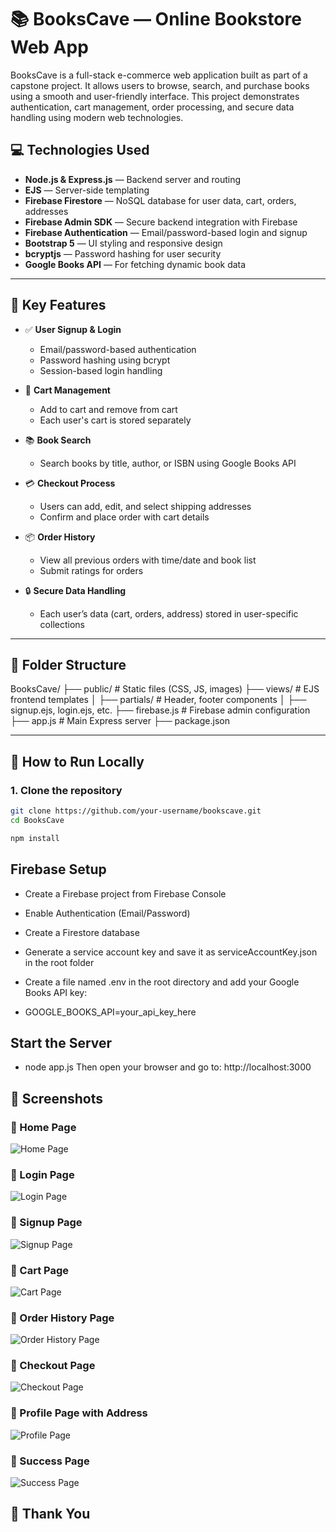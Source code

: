 # 📚 BooksCave — Online Bookstore Web App

BooksCave is a full-stack e-commerce web application built as part of a capstone project. It allows users to browse, search, and purchase books using a smooth and user-friendly interface. This project demonstrates authentication, cart management, order processing, and secure data handling using modern web technologies.


## 💻 Technologies Used

- **Node.js & Express.js** — Backend server and routing
- **EJS** — Server-side templating
- **Firebase Firestore** — NoSQL database for user data, cart, orders, addresses
- **Firebase Admin SDK** — Secure backend integration with Firebase
- **Firebase Authentication** — Email/password-based login and signup
- **Bootstrap 5** — UI styling and responsive design
- **bcryptjs** — Password hashing for user security
- **Google Books API** — For fetching dynamic book data

---

## 🔐 Key Features

- ✅ **User Signup & Login**
  - Email/password-based authentication
  - Password hashing using bcrypt
  - Session-based login handling

- 🛒 **Cart Management**
  - Add to cart and remove from cart
  - Each user's cart is stored separately

- 📚 **Book Search**
  - Search books by title, author, or ISBN using Google Books API

- 💳 **Checkout Process**
  - Users can add, edit, and select shipping addresses
  - Confirm and place order with cart details

- 📦 **Order History**
  - View all previous orders with time/date and book list
  - Submit ratings for orders

- 🔒 **Secure Data Handling**
  - Each user’s data (cart, orders, address) stored in user-specific collections

---

## 📁 Folder Structure
BooksCave/
├── public/ # Static files (CSS, JS, images)
├── views/ # EJS frontend templates
│ ├── partials/ # Header, footer components
│ ├── signup.ejs, login.ejs, etc.
├── firebase.js # Firebase admin configuration
├── app.js # Main Express server
├── package.json


---

## 🧪 How to Run Locally

### 1. Clone the repository

```bash
git clone https://github.com/your-username/bookscave.git
cd BooksCave

npm install

```

## Firebase Setup
- Create a Firebase project from Firebase Console
- Enable Authentication (Email/Password)
- Create a Firestore database
- Generate a service account key and save it as serviceAccountKey.json in the root folder

- Create a file named .env in the root directory and add your Google Books API key:
-  GOOGLE_BOOKS_API=your_api_key_here

## Start the Server
- node app.js
Then open your browser and go to:
    http://localhost:3000

## 📸 Screenshots

### 🔹 Home Page
![Home Page](screenshots/homepage.png)

### 🔹 Login Page
![Login Page](screenshots/login.png)

### 🔹 Signup Page
![Signup Page](screenshots/signup.png)

### 🔹 Cart Page
![Cart Page](screenshots/cart.png)

### 🔹 Order History Page
![Order History Page](screenshots/order-history.png)

### 🔹 Checkout Page
![Checkout Page](screenshots/checkout.png)

### 🔹 Profile Page with Address
![Profile Page](screenshots/profile.png)

### 🔹 Success Page
![Success Page](screenshots/success.png)


 ## 🙏 Thank You

